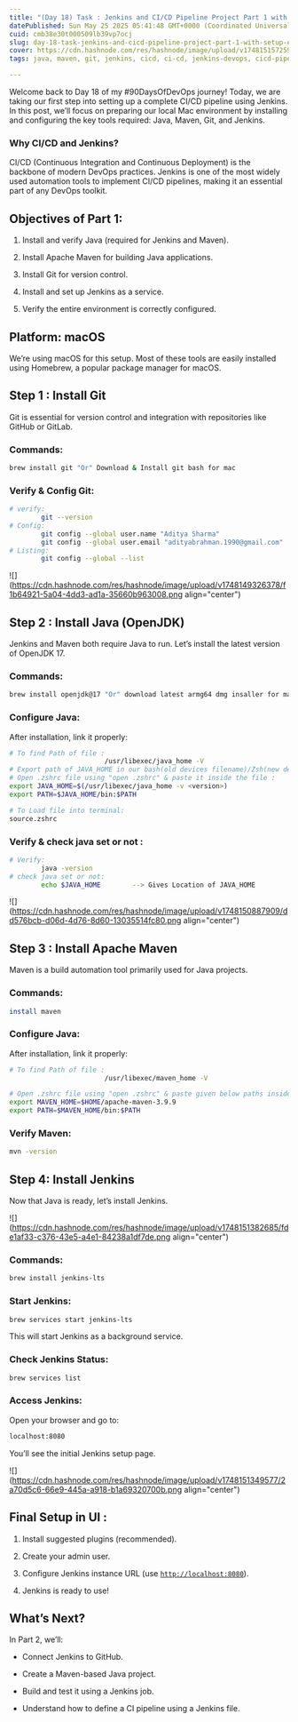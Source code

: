 ```yaml
---
title: "(Day 18) Task : Jenkins and CI/CD Pipeline Project Part 1 with Setup Environment :-"
datePublished: Sun May 25 2025 05:41:48 GMT+0000 (Coordinated Universal Time)
cuid: cmb38e30t000509lb39vp7ocj
slug: day-18-task-jenkins-and-cicd-pipeline-project-part-1-with-setup-environment
cover: https://cdn.hashnode.com/res/hashnode/image/upload/v1748151572599/f37d6ddf-bcae-4330-bff9-a514e8cef717.png
tags: java, maven, git, jenkins, cicd, ci-cd, jenkins-devops, cicd-pipelines, cicd-pipeline

---
```


Welcome back to Day 18 of my #90DaysOfDevOps journey! Today, we are taking our first step into setting up a complete CI/CD pipeline using Jenkins. In this post, we’ll focus on preparing our local Mac environment by installing and configuring the key tools required: Java, Maven, Git, and Jenkins.

### **Why CI/CD and Jenkins?**

CI/CD (Continuous Integration and Continuous Deployment) is the backbone of modern DevOps practices. Jenkins is one of the most widely used automation tools to implement CI/CD pipelines, making it an essential part of any DevOps toolkit.

## Objectives of Part 1:

1. Install and verify Java (required for Jenkins and Maven).
    
2. Install Apache Maven for building Java applications.
    
3. Install Git for version control.
    
4. Install and set up Jenkins as a service.
    
5. Verify the entire environment is correctly configured.
    

## Platform: macOS

We’re using macOS for this setup. Most of these tools are easily installed using Homebrew, a popular package manager for macOS.

## Step 1 : Install Git

Git is essential for version control and integration with repositories like GitHub or GitLab.

### Commands:

```bash
brew install git "Or" Download & Install git bash for mac 
```

### Verify & Config Git:

```bash
# verify:
        git --version
# Config:
        git config --global user.name "Aditya Sharma"
        git config --global user.email "adityabrahman.1990@gmail.com"
# Listing:
        git config --global --list     
```

![](https://cdn.hashnode.com/res/hashnode/image/upload/v1748149326378/f1b64921-5a04-4dd3-ad1a-35660b963008.png align="center")

## Step 2 : Install Java (OpenJDK)

Jenkins and Maven both require Java to run. Let’s install the latest version of OpenJDK 17.

### Commands:

```bash
brew install openjdk@17 "Or" download latest armg64 dmg insaller for mac from oracle java 
```

### Configure Java:

After installation, link it properly:

```bash
# To find Path of file :
                        /usr/libexec/java_home -V 
# Export path of JAVA_HOME in our bash(old devices filename)/Zsh(new devices filename)rcfile
# Open .zshrc file using "open .zshrc" & paste it inside the file :
export JAVA_HOME=$(/usr/libexec/java_home -v <version>) 
export PATH=$JAVA_HOME/bin:$PATH

# To Load file into terminal:
source.zshrc 
```

### Verify & check java set or not :

```bash
# Verify:
        java -version
# check java set or not:
        echo $JAVA_HOME        --> Gives Location of JAVA_HOME
```

![](https://cdn.hashnode.com/res/hashnode/image/upload/v1748150887909/dd576bcb-d06d-4d76-8d60-13035514fc80.png align="center")

## Step 3 : Install Apache Maven

Maven is a build automation tool primarily used for Java projects.

### Commands:

```bash
install maven
```

### Configure Java:

After installation, link it properly:

```bash
# To find Path of file :
                        /usr/libexec/maven_home -V 

# Open .zshrc file using "open .zshrc" & paste given below paths inside the file :
export MAVEN_HOME=$HOME/apache-maven-3.9.9
export PATH=$MAVEN_HOME/bin:$PATH
```

### Verify Maven:

```bash
mvn -version
```

## Step 4: Install Jenkins

Now that Java is ready, let’s install Jenkins.

![](https://cdn.hashnode.com/res/hashnode/image/upload/v1748151382685/fde1af33-c376-43e5-a4e1-84238a1df7de.png align="center")

### Commands:

```bash
brew install jenkins-lts
```

### Start Jenkins:

```bash
brew services start jenkins-lts
```

This will start Jenkins as a background service.

### Check Jenkins Status:

```bash
brew services list
```

### Access Jenkins:

Open your browser and go to:

```bash
localhost:8080
```

You’ll see the initial Jenkins setup page.

![](https://cdn.hashnode.com/res/hashnode/image/upload/v1748151349577/2a70d5c6-66e9-445a-a918-b1a69320700b.png align="center")

## Final Setup in UI :

1. Install suggested plugins (recommended).
    
2. Create your admin user.
    
3. Configure Jenkins instance URL (use [`http://localhost:8080`](http://localhost:8080)).
    
4. Jenkins is ready to use!
    

## What’s Next?

In Part 2, we’ll:

* Connect Jenkins to GitHub.
    
* Create a Maven-based Java project.
    
* Build and test it using a Jenkins job.
    
* Understand how to define a CI pipeline using a Jenkins file.